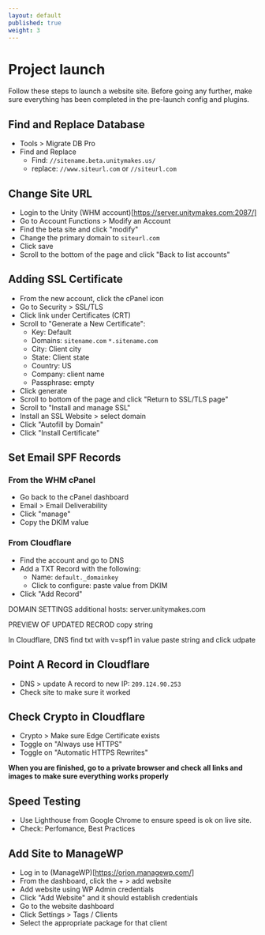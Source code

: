 ```yaml
---
layout: default
published: true
weight: 3
---
```


# Project launch
Follow these steps to launch a website site. Before going any further, make sure everything has been completed in the pre-launch config and plugins.

## Find and Replace Database
- Tools > Migrate DB Pro
- Find and Replace
  * Find: `//sitename.beta.unitymakes.us/`
  * replace: `//www.siteurl.com` or `//siteurl.com`

## Change Site URL
- Login to the Unity (WHM account)[https://server.unitymakes.com:2087/]
- Go to Account Functions > Modify an Account   
- Find the beta site and click "modify"
- Change the primary domain to `siteurl.com`
- Click save
- Scroll to the bottom of the page and click "Back to list accounts"

## Adding SSL Certificate
- From the new account, click the cPanel icon
- Go to Security > SSL/TLS
- Click link under Certificates (CRT)
- Scroll to "Generate a New Certificate":
    - Key: Default
    - Domains: `sitename.com`
               `*.sitename.com`
    - City: Client city
    - State: Client state
    - Country: US
    - Company: client name
    - Passphrase: empty
- Click generate
- Scroll to bottom of the page and click "Return to SSL/TLS page"
- Scroll to "Install and manage SSL"
- Install an SSL Website > select domain
- Click "Autofill by Domain"
- Click "Install Certificate"

## Set Email SPF Records
### From the WHM cPanel
- Go back to the cPanel dashboard
- Email > Email Deliverability
- Click "manage"
- Copy the DKIM value

### From Cloudflare
- Find the account and go to DNS
- Add a TXT Record with the following:
    - Name: `default._domainkey`
    - Click to configure: paste value from DKIM
- Click "Add Record"

DOMAIN SETTINGS
additional hosts: server.unitymakes.com

PREVIEW OF UPDATED RECROD
copy string

In Cloudflare, DNS find txt with v=spf1 in value
paste string and click udpate

## Point A Record in Cloudflare
- DNS > update A record to new IP: `209.124.90.253`
- Check site to make sure it worked

## Check Crypto in Cloudflare
- Crypto > Make sure Edge Certificate exists
- Toggle on "Always use HTTPS"
- Toggle on "Automatic HTTPS Rewrites"

**When you are finished, go to a private browser and check all links and images to make sure everything works properly**

## Speed Testing
- Use Lighthouse from Google Chrome to ensure speed is ok on live site. 
- Check: Perfomance, Best Practices 

## Add Site to ManageWP
- Log in to (ManageWP)[https://orion.managewp.com/]
- From the dashboard, click the + > add website
- Add website using WP Admin credentials
- Click "Add Website" and it should establish credentials
- Go to the website dashboard
- Click Settings > Tags / Clients
- Select the appropriate package for that client 
